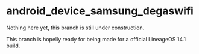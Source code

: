 android_device_samsung_degaswifi
================================

Nothing here yet, this branch is still under construction.

This branch is hopelly ready for being made for a official LineageOS 14.1 build.
